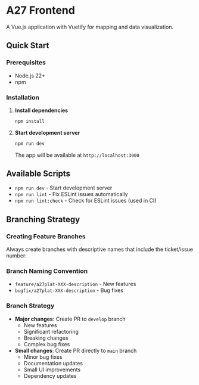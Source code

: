 # A27 Frontend

A Vue.js application with Vuetify for mapping and data visualization.

## Quick Start

### Prerequisites
- Node.js 22+
- npm

### Installation


1. **Install dependencies**
   ```bash
   npm install
   ```

2. **Start development server**
   ```bash
   npm run dev
   ```
   The app will be available at `http://localhost:3000`

## Available Scripts

- `npm run dev` - Start development server
- `npm run lint` - Fix ESLint issues automatically
- `npm run lint:check` - Check for ESLint issues (used in CI)

## Branching Strategy

### Creating Feature Branches
Always create branches with descriptive names that include the ticket/issue number:


### Branch Naming Convention
- `feature/a27plat-XXX-description` - New features
- `bugfix/a27plat-XXX-description` - Bug fixes


### Branch Strategy
- **Major changes**: Create PR to `develop` branch
  - New features
  - Significant refactoring
  - Breaking changes
  - Complex bug fixes
- **Small changes**: Create PR directly to `main` branch
  - Minor bug fixes
  - Documentation updates
  - Small UI improvements
  - Dependency updates


